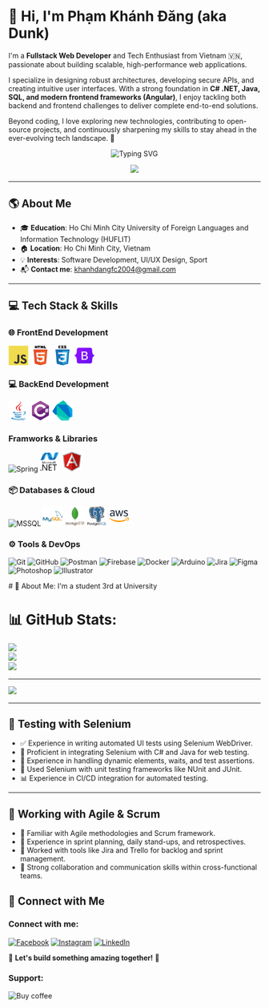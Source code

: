 # 👋 Hi, I'm Phạm Khánh Đăng (aka Dunk)  

I'm a **Fullstack Web Developer** and Tech Enthusiast from Vietnam 🇻🇳, passionate about building scalable, high-performance web applications.  

I specialize in designing robust architectures, developing secure APIs, and creating intuitive user interfaces. With a strong foundation in **C# .NET, Java, SQL, and modern frontend frameworks (Angular)**, I enjoy tackling both backend and frontend challenges to deliver complete end-to-end solutions.  

Beyond coding, I love exploring new technologies, contributing to open-source projects, and continuously sharpening my skills to stay ahead in the ever-evolving tech landscape. 🚀  

<p align="center">
  <img src="https://readme-typing-svg.herokuapp.com?font=Fira+Code&size=24&pause=1000&color=0FFF00&center=true&vCenter=true&width=435&lines=Hello+World!;Welcome+to+my+profile;Enjoy+your+visit!" alt="Typing SVG" />
</p>
<p align="center">
  <img src="https://media.giphy.com/media/M9gbBd9nbDrOTu1Mqx/giphy.gif" width="200"/>
</p>

---

## 🌎 About Me  

- 🎓 **Education**: Ho Chi Minh City University of Foreign Languages and Information Technology (HUFLIT)  
- 🏠 **Location**: Ho Chi Minh City, Vietnam  
- 💡 **Interests**: Software Development, UI/UX Design, Sport 
- 📬 **Contact me**: khanhdangfc2004@gmail.com  

---
## 💻 Tech Stack & Skills  

### 🌐 **FrontEnd Development**  
<p align="left">
  <img src="https://raw.githubusercontent.com/devicons/devicon/master/icons/javascript/javascript-original.svg" alt="JavaScript" width="40" height="40"/>
  <img src="https://raw.githubusercontent.com/devicons/devicon/master/icons/html5/html5-original-wordmark.svg" alt="HTML5" width="40" height="40"/>
  <img src="https://raw.githubusercontent.com/devicons/devicon/master/icons/css3/css3-original-wordmark.svg" alt="CSS3" width="40" height="40"/>
  <img src="https://raw.githubusercontent.com/devicons/devicon/master/icons/bootstrap/bootstrap-original.svg" alt="Bootstrap" width="40" height="40"/>
</p> 

### 💻 **BackEnd Development**  
<p align="left">
  <img src="https://raw.githubusercontent.com/devicons/devicon/master/icons/java/java-original.svg" alt="Java" width="40" height="40"/>
  <img src="https://raw.githubusercontent.com/devicons/devicon/master/icons/csharp/csharp-original.svg" alt="C#" width="40" height="40"/>
  <img src="https://raw.githubusercontent.com/devicons/devicon/master/icons/dart/dart-original.svg" alt="Dart" width="40" height="40"/>
</p> 

### Framworks & Libraries
<p align="left">
  <img src="https://www.vectorlogo.zone/logos/springio/springio-icon.svg" alt="Spring" width="40" height="40"/>
  <img src="https://raw.githubusercontent.com/devicons/devicon/master/icons/dot-net/dot-net-original-wordmark.svg" alt=".NET" width="40" height="40"/>
  <img src="https://raw.githubusercontent.com/devicons/devicon/master/icons/angularjs/angularjs-original.svg" alt="Angular" width="40" height="40"/>
</p>

### 📦 **Databases & Cloud**  
<p align="left">
  <img src="https://www.svgrepo.com/show/303229/microsoft-sql-server-logo.svg" alt="MSSQL" width="40" height="40"/>
  <img src="https://raw.githubusercontent.com/devicons/devicon/master/icons/mysql/mysql-original-wordmark.svg" alt="MySQL" width="40" height="40"/>
  <img src="https://raw.githubusercontent.com/devicons/devicon/master/icons/mongodb/mongodb-original-wordmark.svg" alt="MongoDB" width="40" height="40"/>
  <img src="https://raw.githubusercontent.com/devicons/devicon/master/icons/postgresql/postgresql-original-wordmark.svg" alt="PostgreSQL" width="40" height="40"/>
  <img src="https://raw.githubusercontent.com/devicons/devicon/master/icons/amazonwebservices/amazonwebservices-original-wordmark.svg" alt="AWS" width="40" height="40"/>
</p> 

### ⚙️ **Tools & DevOps**  
<p align="left">
  <img src="https://www.vectorlogo.zone/logos/git-scm/git-scm-icon.svg" alt="Git" width="40" height="40"/>
  <img src="https://www.vectorlogo.zone/logos/github/github-icon.svg" alt="GitHub" width="40" height="40"/>
  <img src="https://www.vectorlogo.zone/logos/getpostman/getpostman-icon.svg" alt="Postman" width="40" height="40"/>
  <img src="https://www.vectorlogo.zone/logos/firebase/firebase-icon.svg" alt="Firebase" width="40" height="40"/>
  <img src="https://www.vectorlogo.zone/logos/docker/docker-icon.svg" alt="Docker" width="40" height="40"/>
  <img src="https://cdn.worldvectorlogo.com/logos/arduino-1.svg" alt="Arduino" width="40" height="40"/>
  <img src="https://www.vectorlogo.zone/logos/atlassian_jira/atlassian_jira-icon.svg" alt="Jira" width="40" height="40"/>
  <img src="https://www.vectorlogo.zone/logos/figma/figma-icon.svg" alt="Figma" width="40" height="40"/>
  <img src="https://cdn.worldvectorlogo.com/logos/adobe-photoshop-2.svg" alt="Photoshop" width="40" height="40"/>
  <img src="https://upload.wikimedia.org/wikipedia/commons/f/fb/Adobe_Illustrator_CC_icon.svg" alt="Illustrator" width="40" height="40"/>
</p>
# 💫 About Me:
I'm a student 3rd at University 

# 📊 GitHub Stats:
![](https://github-readme-stats.vercel.app/api?username=KhanhDunk&theme=dark&hide_border=false&include_all_commits=false&count_private=false)<br/>
![](https://nirzak-streak-stats.vercel.app/?user=KhanhDunk&theme=dark&hide_border=false)<br/>
![](https://github-readme-stats.vercel.app/api/top-langs/?username=KhanhDunk&theme=dark&hide_border=false&include_all_commits=false&count_private=false&layout=compact)

---
[![](https://visitcount.itsvg.in/api?id=KhanhDunk&icon=0&color=0)](https://visitcount.itsvg.in)

---
## 🧪 **Testing with Selenium**
- ✅ Experience in writing automated UI tests using Selenium WebDriver.
- 📌 Proficient in integrating Selenium with C# and Java for web testing.
- 🔄 Experience in handling dynamic elements, waits, and test assertions.
- 🎯 Used Selenium with unit testing frameworks like NUnit and JUnit.
- 📊 Experience in CI/CD integration for automated testing.

---
## 🔄 **Working with Agile & Scrum**
- 📅 Familiar with Agile methodologies and Scrum framework.
- 🎯 Experience in sprint planning, daily stand-ups, and retrospectives.
- 📌 Worked with tools like Jira and Trello for backlog and sprint management.
- 📝 Strong collaboration and communication skills within cross-functional teams.


<!-- Proudly created with GPRM ( https://gprm.itsvg.in ) -->
## 📱 Connect with Me  
<h3 align="left">Connect with me:</h3>
<p align="left">
<a href="https://www.facebook.com/khanhdang312?locale=vi_vn" target="blank"><img align="center" src="https://raw.githubusercontent.com/rahuldkjain/github-profile-readme-generator/master/src/images/icons/Social/facebook.svg" alt="Facebook" height="30" width="40" /></a>
<a href="https://www.instagram.com/_khanhdunk/" target="blank"><img align="center" src="https://raw.githubusercontent.com/rahuldkjain/github-profile-readme-generator/master/src/images/icons/Social/instagram.svg" alt="Instagram" height="30" width="40" /></a>
<a href="https://www.linkedin.com/in/your-linkedin-username/" target="blank"><img align="center" src="https://raw.githubusercontent.com/rahuldkjain/github-profile-readme-generator/master/src/images/icons/Social/linked-in-alt.svg" alt="LinkedIn" height="30" width="40" /></a>
</p>

🚀 **Let's build something amazing together!** 🚀  
<h3 align="left">Support:</h3>
<p><a href="https://ko-fi.com/Buy coffe"> <img align="left" src="https://cdn.ko-fi.com/cdn/kofi3.png?v=3" height="50" width="210" alt="Buy coffee" /></a></p>
<br/>


